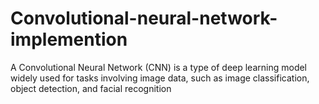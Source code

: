 # Convolutional-neural-network-implemention
A Convolutional Neural Network (CNN) is a type of deep learning model widely used for tasks involving image data, such as image classification, object detection, and facial recognition
